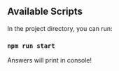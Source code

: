 ## Available Scripts

In the project directory, you can run:

### `npm run start`

Answers will print in console!